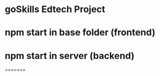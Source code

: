 # goSkills Edtech Project
# npm start in base folder (frontend)
# npm start in server (backend)
=======
